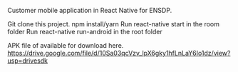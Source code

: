 
Customer mobile application in React Native for ENSDP.

Git clone this project.
npm install/yarn
Run react-native start in the room folder
Run react-native run-android in the root folder

APK file of available for download here. https://drive.google.com/file/d/10Sa03qcVzv_lpX6gky1hfLnLaY6Io1dz/view?usp=drivesdk
